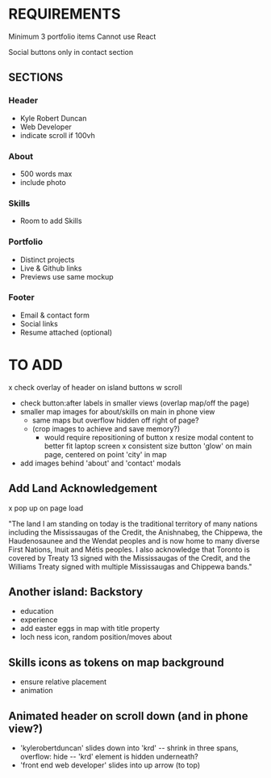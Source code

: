 # REQUIREMENTS
Minimum 3 portfolio items
Cannot use React

Social buttons only in contact section

## SECTIONS
### Header
- Kyle Robert Duncan
- Web Developer
- indicate scroll if 100vh

### About
- 500 words max
- include photo

### Skills
- Room to add Skills

### Portfolio
- Distinct projects
- Live & Github links
- Previews use same mockup

### Footer
- Email & contact form
- Social links
- Resume attached (optional)

# TO ADD

x check overlay of header on island buttons w scroll
- check button:after labels in smaller views
    (overlap map/off the page)
- smaller map images for about/skills on main in phone view
  - same maps but overflow hidden off right of page?
  - (crop images to achieve and save memory?)
    - would require repositioning of button
x resize modal content to better fit laptop screen
x consistent size button 'glow' on main page, centered on point 'city' in map
- add images behind 'about' and 'contact' modals


## Add Land Acknowledgement
x pop up on page load

"The land I am standing on today is the traditional territory of many nations including the Mississaugas of the Credit, the Anishnabeg, the Chippewa, the Haudenosaunee and the Wendat peoples and is now home to many diverse First Nations, Inuit and Métis peoples. I also acknowledge that Toronto is covered by Treaty 13 signed with the Mississaugas of the Credit, and the Williams Treaty signed with multiple Mississaugas and Chippewa bands."

## Another island: Backstory
- education
- experience
- add easter eggs in map with title property
- loch ness icon, random position/moves about

## Skills icons as tokens on map background
- ensure relative placement
- animation

## Animated header on scroll down (and in phone view?)
- 'kylerobertduncan' slides down into 'krd'
  -- shrink in three spans, overflow: hide
  -- 'krd' element is hidden underneath?
- 'front end web developer' slides into up arrow (to top)